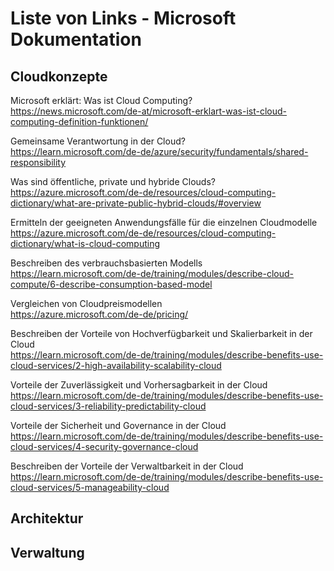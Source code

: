 # Liste von Links - Microsoft Dokumentation

## Cloudkonzepte  

Microsoft erklärt: Was ist Cloud Computing?  
https://news.microsoft.com/de-at/microsoft-erklart-was-ist-cloud-computing-definition-funktionen/

Gemeinsame Verantwortung in der Cloud?  
https://learn.microsoft.com/de-de/azure/security/fundamentals/shared-responsibility

Was sind öffentliche, private und hybride Clouds?  
https://azure.microsoft.com/de-de/resources/cloud-computing-dictionary/what-are-private-public-hybrid-clouds/#overview

Ermitteln der geeigneten Anwendungsfälle für die einzelnen Cloudmodelle  
https://azure.microsoft.com/de-de/resources/cloud-computing-dictionary/what-is-cloud-computing

Beschreiben des verbrauchsbasierten Modells  
https://learn.microsoft.com/de-de/training/modules/describe-cloud-compute/6-describe-consumption-based-model

Vergleichen von Cloudpreismodellen  
https://azure.microsoft.com/de-de/pricing/

Beschreiben der Vorteile von Hochverfügbarkeit und Skalierbarkeit in der Cloud  
https://learn.microsoft.com/de-de/training/modules/describe-benefits-use-cloud-services/2-high-availability-scalability-cloud

Vorteile der Zuverlässigkeit und Vorhersagbarkeit in der Cloud  
https://learn.microsoft.com/de-de/training/modules/describe-benefits-use-cloud-services/3-reliability-predictability-cloud

Vorteile der Sicherheit und Governance in der Cloud  
https://learn.microsoft.com/de-de/training/modules/describe-benefits-use-cloud-services/4-security-governance-cloud

Beschreiben der Vorteile der Verwaltbarkeit in der Cloud  
https://learn.microsoft.com/de-de/training/modules/describe-benefits-use-cloud-services/5-manageability-cloud

## Architektur

## Verwaltung
